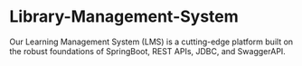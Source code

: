 # Library-Management-System
Our Learning Management System (LMS) is a cutting-edge platform built on the robust foundations of SpringBoot, REST APIs, JDBC, and SwaggerAPI.
